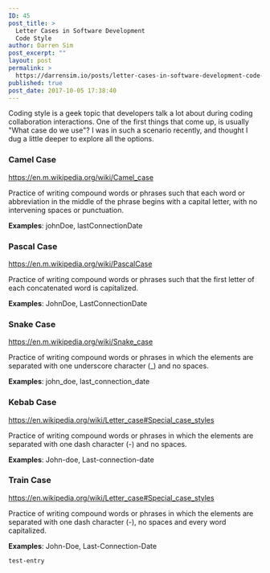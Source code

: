```yaml
---
ID: 45
post_title: >
  Letter Cases in Software Development
  Code Style
author: Darren Sim
post_excerpt: ""
layout: post
permalink: >
  https://darrensim.io/posts/letter-cases-in-software-development-code-style/
published: true
post_date: 2017-10-05 17:38:40
---
```

Coding style is a geek topic that developers talk a lot about during coding collaboration interactions. One of the first things that come up, is usually "What case do we use"? I was in such a scenario recently, and thought I dug a little deeper to explore all the options.
<h3>Camel Case</h3>
<a href="https://en.m.wikipedia.org/wiki/Camel_case" target="_blank" rel="noopener">https://en.m.wikipedia.org/wiki/Camel_case</a>

Practice of writing compound words or phrases such that each word or abbreviation in the middle of the phrase begins with a capital letter, with no intervening spaces or punctuation.

<strong>Examples</strong>: johnDoe, lastConnectionDate
<h3>Pascal Case</h3>
<a href="https://en.m.wikipedia.org/wiki/PascalCase" target="_blank" rel="noopener">https://en.m.wikipedia.org/wiki/PascalCase</a>

Practice of writing compound words or phrases such that the first letter of each concatenated word is capitalized.

<strong>Examples</strong>: JohnDoe, LastConnectionDate
<h3>Snake Case</h3>
<a href="https://en.m.wikipedia.org/wiki/Snake_case" target="_blank" rel="noopener">https://en.m.wikipedia.org/wiki/Snake_case</a>

Practice of writing compound words or phrases in which the elements are separated with one underscore character (_) and no spaces.

<strong>Examples</strong>: john_doe, last_connection_date
<h3>Kebab Case</h3>
<a href="https://en.wikipedia.org/wiki/Letter_case#Special_case_styles" target="_blank" rel="noopener">https://en.wikipedia.org/wiki/Letter_case#Special_case_styles</a>

Practice of writing compound words or phrases in which the elements are separated with one dash character (-) and no spaces.

<strong>Examples</strong>: John-doe, Last-connection-date
<h3>Train Case</h3>
<a href="https://en.wikipedia.org/wiki/Letter_case#Special_case_styles" target="_blank" rel="noopener">https://en.wikipedia.org/wiki/Letter_case#Special_case_styles</a>

Practice of writing compound words or phrases in which the elements are separated with one dash character (-), no spaces and every word capitalized.

<strong>Examples</strong>: John-Doe, Last-Connection-Date

`test-entry`
